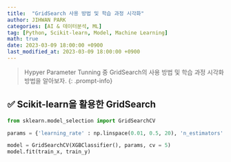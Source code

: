 ```yaml
---
title:  "GridSearch 사용 방법 및 학습 과정 시각화"
author: JIHWAN PARK
categories: [AI & 데이터분석, ML]
tag: [Python, Scikit-learn, Model, Machine Learning]
math: true
date: 2023-03-09 18:00:00 +0900
last_modified_at: 2023-03-09 18:00:00 +0900
---
```

> Hypyer Parameter Tunning 중 GridSearch의 사용 방법 및 학습 과정 시각화 방법을 알아보자.
{: .prompt-info}

## ✅ Scikit-learn을 활용한 GridSearch

```python
from sklearn.model_selection import GridSearchCV

params = {'learning_rate' : np.linspace(0.01, 0.5, 20), 'n_estimators' : [50, 100, 150]}

model = GridSearchCV(XGBClassifier(), params, cv = 5)
model.fit(train_x, train_y)
```


<style>#sk-container-id-1 {color: black;background-color: white;}#sk-container-id-1 pre{padding: 0;}#sk-container-id-1 div.sk-toggleable {background-color: white;}#sk-container-id-1 label.sk-toggleable__label {cursor: pointer;display: block;width: 100%;margin-bottom: 0;padding: 0.3em;box-sizing: border-box;text-align: center;}#sk-container-id-1 label.sk-toggleable__label-arrow:before {content: "▸";float: left;margin-right: 0.25em;color: #696969;}#sk-container-id-1 label.sk-toggleable__label-arrow:hover:before {color: black;}#sk-container-id-1 div.sk-estimator:hover label.sk-toggleable__label-arrow:before {color: black;}#sk-container-id-1 div.sk-toggleable__content {max-height: 0;max-width: 0;overflow: hidden;text-align: left;background-color: #f0f8ff;}#sk-container-id-1 div.sk-toggleable__content pre {margin: 0.2em;color: black;border-radius: 0.25em;background-color: #f0f8ff;}#sk-container-id-1 input.sk-toggleable__control:checked~div.sk-toggleable__content {max-height: 200px;max-width: 100%;overflow: auto;}#sk-container-id-1 input.sk-toggleable__control:checked~label.sk-toggleable__label-arrow:before {content: "▾";}#sk-container-id-1 div.sk-estimator input.sk-toggleable__control:checked~label.sk-toggleable__label {background-color: #d4ebff;}#sk-container-id-1 div.sk-label input.sk-toggleable__control:checked~label.sk-toggleable__label {background-color: #d4ebff;}#sk-container-id-1 input.sk-hidden--visually {border: 0;clip: rect(1px 1px 1px 1px);clip: rect(1px, 1px, 1px, 1px);height: 1px;margin: -1px;overflow: hidden;padding: 0;position: absolute;width: 1px;}#sk-container-id-1 div.sk-estimator {font-family: monospace;background-color: #f0f8ff;border: 1px dotted black;border-radius: 0.25em;box-sizing: border-box;margin-bottom: 0.5em;}#sk-container-id-1 div.sk-estimator:hover {background-color: #d4ebff;}#sk-container-id-1 div.sk-parallel-item::after {content: "";width: 100%;border-bottom: 1px solid gray;flex-grow: 1;}#sk-container-id-1 div.sk-label:hover label.sk-toggleable__label {background-color: #d4ebff;}#sk-container-id-1 div.sk-serial::before {content: "";position: absolute;border-left: 1px solid gray;box-sizing: border-box;top: 0;bottom: 0;left: 50%;z-index: 0;}#sk-container-id-1 div.sk-serial {display: flex;flex-direction: column;align-items: center;background-color: white;padding-right: 0.2em;padding-left: 0.2em;position: relative;}#sk-container-id-1 div.sk-item {position: relative;z-index: 1;}#sk-container-id-1 div.sk-parallel {display: flex;align-items: stretch;justify-content: center;background-color: white;position: relative;}#sk-container-id-1 div.sk-item::before, #sk-container-id-1 div.sk-parallel-item::before {content: "";position: absolute;border-left: 1px solid gray;box-sizing: border-box;top: 0;bottom: 0;left: 50%;z-index: -1;}#sk-container-id-1 div.sk-parallel-item {display: flex;flex-direction: column;z-index: 1;position: relative;background-color: white;}#sk-container-id-1 div.sk-parallel-item:first-child::after {align-self: flex-end;width: 50%;}#sk-container-id-1 div.sk-parallel-item:last-child::after {align-self: flex-start;width: 50%;}#sk-container-id-1 div.sk-parallel-item:only-child::after {width: 0;}#sk-container-id-1 div.sk-dashed-wrapped {border: 1px dashed gray;margin: 0 0.4em 0.5em 0.4em;box-sizing: border-box;padding-bottom: 0.4em;background-color: white;}#sk-container-id-1 div.sk-label label {font-family: monospace;font-weight: bold;display: inline-block;line-height: 1.2em;}#sk-container-id-1 div.sk-label-container {text-align: center;}#sk-container-id-1 div.sk-container {/* jupyter's `normalize.less` sets `[hidden] { display: none; }` but bootstrap.min.css set `[hidden] { display: none !important; }` so we also need the `!important` here to be able to override the default hidden behavior on the sphinx rendered scikit-learn.org. See: https://github.com/scikit-learn/scikit-learn/issues/21755 */display: inline-block !important;position: relative;}#sk-container-id-1 div.sk-text-repr-fallback {display: none;}</style><div id="sk-container-id-1" class="sk-top-container"><div class="sk-text-repr-fallback"><pre>GridSearchCV(cv=5,
             estimator=XGBClassifier(base_score=None, booster=None,
                                     callbacks=None, colsample_bylevel=None,
                                     colsample_bynode=None,
                                     colsample_bytree=None,
                                     early_stopping_rounds=None,
                                     enable_categorical=False, eval_metric=None,
                                     feature_types=None, gamma=None,
                                     gpu_id=None, grow_policy=None,
                                     importance_type=None,
                                     interaction_constraints=None,
                                     learning_rate=None,...
                                     n_estimators=100, n_jobs=None,
                                     num_parallel_tree=None, predictor=None,
                                     random_state=None, ...),
             param_grid={&#x27;learning_rate&#x27;: array([0.01      , 0.03578947, 0.06157895, 0.08736842, 0.11315789,
       0.13894737, 0.16473684, 0.19052632, 0.21631579, 0.24210526,
       0.26789474, 0.29368421, 0.31947368, 0.34526316, 0.37105263,
       0.39684211, 0.42263158, 0.44842105, 0.47421053, 0.5       ]),
                         &#x27;n_estimators&#x27;: [50, 100, 150]})</pre><b>In a Jupyter environment, please rerun this cell to show the HTML representation or trust the notebook. <br />On GitHub, the HTML representation is unable to render, please try loading this page with nbviewer.org.</b></div><div class="sk-container" hidden><div class="sk-item sk-dashed-wrapped"><div class="sk-label-container"><div class="sk-label sk-toggleable"><input class="sk-toggleable__control sk-hidden--visually" id="sk-estimator-id-1" type="checkbox" ><label for="sk-estimator-id-1" class="sk-toggleable__label sk-toggleable__label-arrow">GridSearchCV</label><div class="sk-toggleable__content"><pre>GridSearchCV(cv=5,
             estimator=XGBClassifier(base_score=None, booster=None,
                                     callbacks=None, colsample_bylevel=None,
                                     colsample_bynode=None,
                                     colsample_bytree=None,
                                     early_stopping_rounds=None,
                                     enable_categorical=False, eval_metric=None,
                                     feature_types=None, gamma=None,
                                     gpu_id=None, grow_policy=None,
                                     importance_type=None,
                                     interaction_constraints=None,
                                     learning_rate=None,...
                                     n_estimators=100, n_jobs=None,
                                     num_parallel_tree=None, predictor=None,
                                     random_state=None, ...),
             param_grid={&#x27;learning_rate&#x27;: array([0.01      , 0.03578947, 0.06157895, 0.08736842, 0.11315789,
       0.13894737, 0.16473684, 0.19052632, 0.21631579, 0.24210526,
       0.26789474, 0.29368421, 0.31947368, 0.34526316, 0.37105263,
       0.39684211, 0.42263158, 0.44842105, 0.47421053, 0.5       ]),
                         &#x27;n_estimators&#x27;: [50, 100, 150]})</pre></div></div></div><div class="sk-parallel"><div class="sk-parallel-item"><div class="sk-item"><div class="sk-label-container"><div class="sk-label sk-toggleable"><input class="sk-toggleable__control sk-hidden--visually" id="sk-estimator-id-2" type="checkbox" ><label for="sk-estimator-id-2" class="sk-toggleable__label sk-toggleable__label-arrow">estimator: XGBClassifier</label><div class="sk-toggleable__content"><pre>XGBClassifier(base_score=None, booster=None, callbacks=None,
              colsample_bylevel=None, colsample_bynode=None,
              colsample_bytree=None, early_stopping_rounds=None,
              enable_categorical=False, eval_metric=None, feature_types=None,
              gamma=None, gpu_id=None, grow_policy=None, importance_type=None,
              interaction_constraints=None, learning_rate=None, max_bin=None,
              max_cat_threshold=None, max_cat_to_onehot=None,
              max_delta_step=None, max_depth=None, max_leaves=None,
              min_child_weight=None, missing=nan, monotone_constraints=None,
              n_estimators=100, n_jobs=None, num_parallel_tree=None,
              predictor=None, random_state=None, ...)</pre></div></div></div><div class="sk-serial"><div class="sk-item"><div class="sk-estimator sk-toggleable"><input class="sk-toggleable__control sk-hidden--visually" id="sk-estimator-id-3" type="checkbox" ><label for="sk-estimator-id-3" class="sk-toggleable__label sk-toggleable__label-arrow">XGBClassifier</label><div class="sk-toggleable__content"><pre>XGBClassifier(base_score=None, booster=None, callbacks=None,
              colsample_bylevel=None, colsample_bynode=None,
              colsample_bytree=None, early_stopping_rounds=None,
              enable_categorical=False, eval_metric=None, feature_types=None,
              gamma=None, gpu_id=None, grow_policy=None, importance_type=None,
              interaction_constraints=None, learning_rate=None, max_bin=None,
              max_cat_threshold=None, max_cat_to_onehot=None,
              max_delta_step=None, max_depth=None, max_leaves=None,
              min_child_weight=None, missing=nan, monotone_constraints=None,
              n_estimators=100, n_jobs=None, num_parallel_tree=None,
              predictor=None, random_state=None, ...)</pre></div></div></div></div></div></div></div></div></div></div>



## ✅ GridSearch 학습 과정 시각화
`model.cv_results_`에는 학습 과정에 대한 많은 정보가 들어있다.


```python
result = pd.DataFrame(model.cv_results_)

plt.figure(figsize = (10, 6))
sns.lineplot(x = 'param_learning_rate', y = 'mean_test_score', data = result,
             marker = 'o', hue = 'param_n_estimators')
plt.grid()
plt.show()
```


    
![output_3_0](https://user-images.githubusercontent.com/76936390/223984823-d2280d1c-62af-46c1-952b-c741fd9c43a5.png)
    


## ✅ KNN에 사용 예시


```python
params = {'n_neighbors' : range(3, 100, 2), 'metric' : ['manhattan', 'euclidean']}

model = GridSearchCV(KNeighborsClassifier(), params, cv=5)
model.fit(train_x_s, train_y)

result = pd.DataFrame(model.cv_results_)

plt.figure(figsize = (10, 6))
sns.lineplot(x = 'param_n_neighbors', y = 'mean_test_score', data = result,
             marker = 'o', hue = 'param_metric')
plt.grid()
plt.show()
```


    
![output_5_0](https://user-images.githubusercontent.com/76936390/223984819-bce536be-e9d2-4433-9720-6678c4d3d8e6.png)
    


## ✅ GridSearchCV 변수에 들어있는 정보들
기본적으로 GridSearch 후 `model.predict`를 하면 자동으로 가장 좋은 성능의 모델로 predict를 진행한다. 하지만 `feature_importances_` 같은 경우는 자동으로 모델을 잡아주지 않아 에러가 난다. 이런 경우, `model.best_estimator_`가 가장 좋은 성능의 모델을 가지고 있음으로 `model.best_estimator_.feature_importances_`로 사용하면 된다. ~~(KNN과 같이 feature_importances_를 가지고 있지 않는 모델의 경우엔 당연히 에러가 날것임)~~

또한, `model.best_score_`, `model.best_params_` 으로 최고 성능을 보여줬을 때의 score 값과 parameter 값을 확인할 수 있다. 이때 score 값은 GridSearchCV에서 넣어준 `scoring=`에 해당하는 값이다. 값을 넣어주지 않으면 default로 분류문제는 accuracy, 회귀 문제는 r2 이다.


```python
model.best_score_, model.best_params_
```




    (0.73, {'metric': 'euclidean', 'n_neighbors': 15})


